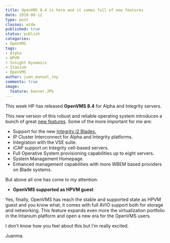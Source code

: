 ```yaml
---
title: OpenVMS 8.4 is here and it comes full of new features
date: 2010-08-12
type: post
classes: wide
published: true
status: publish
categories:
- OpenVMS
tags:
- Alpha
- HPVM
- Insight Dynamics
- Itanium
- OpenVMS
author: juan_manuel_rey
comments: true
image:
  feature: banner.JPG
---
```

This week HP has released **OpenVMS 8.4** for Alpha and Integrity servers.

This new version of this robust and reliable operating system introduces
a bunch of great [new features](http://h71000.www7.hp.com/openvms/v84_features.html). Some of the more important for me are:

-   Support for the new [Integrity i2 Blades.](/2010/05/05/new-generation-integrity-servers/)
-   IP Cluster Interconnect for Alpha and Integrity platforms.
-   Integration with the VSE suite.
-   iCAP support on Integrity cell-based servers.
-   Full Operative System provisioning capabilities up to eight servers.
-   System Management Homepage.
-   Enhanced management capabilities with more WBEM based providers on Blade systems.

But above all one has come to my attention:

-   **OpenVMS supported as HPVM guest**

Yes, finally, OpenVMS has reach the stable and supported state as HPVM guest and you know what, it comes with full AVIO support both for storage and networking. This feature expands even more the virtualization portfolio in the Intanium platform and open a new era for the OpenVMS users.

I don't know how you feel about this but I'm really excited.

Juanma.
